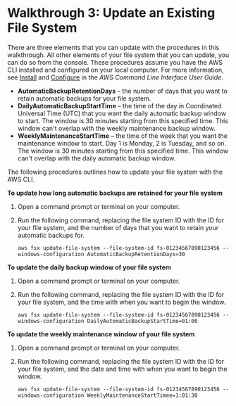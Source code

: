 # Walkthrough 3: Update an Existing File System<a name="walkthrough03-update-file-system"></a>

There are three elements that you can update with the procedures in this walkthrough\. All other elements of your file system that you can update, you can do so from the console\. These procedures assume you have the AWS CLI installed and configured on your local computer\. For more information, see [Install](https://docs.aws.amazon.com/cli/latest/userguide/installing.html) and [Configure](https://docs.aws.amazon.com/cli/latest/userguide/cli-chap-getting-started.html) in the *AWS Command Line Interface User Guide*\.
+ **AutomaticBackupRetentionDays** – the number of days that you want to retain automatic backups for your file system\.
+ **DailyAutomaticBackupStartTime** – the time of the day in Coordinated Universal Time \(UTC\) that you want the daily automatic backup window to start\. The window is 30 minutes starting from this specified time\. This window can't overlap with the weekly maintenance backup window\.
+ **WeeklyMaintenanceStartTime** – the time of the week that you want the maintenance window to start\. Day 1 is Monday, 2 is Tuesday, and so on\. The window is 30 minutes starting from this specified time\. This window can't overlap with the daily automatic backup window\.

The following procedures outlines how to update your file system with the AWS CLI\.

**To update how long automatic backups are retained for your file system**

1. Open a command prompt or terminal on your computer\.

1. Run the following command, replacing the file system ID with the ID for your file system, and the number of days that you want to retain your automatic backups for\.

   ```
   aws fsx update-file-system --file-system-id fs-01234567890123456 --windows-configuration AutomaticBackupRetentionDays=30
   ```

**To update the daily backup window of your file system**

1. Open a command prompt or terminal on your computer\.

1. Run the following command, replacing the file system ID with the ID for your file system, and the time with when you want to begin the window\.

   ```
   aws fsx update-file-system --file-system-id fs-01234567890123456 --windows-configuration DailyAutomaticBackupStartTime=01:00
   ```

**To update the weekly maintenance window of your file system**

1. Open a command prompt or terminal on your computer\.

1. Run the following command, replacing the file system ID with the ID for your file system, and the date and time with when you want to begin the window\.

   ```
   aws fsx update-file-system --file-system-id fs-01234567890123456 --windows-configuration WeeklyMaintenanceStartTimee=1:01:30
   ```
